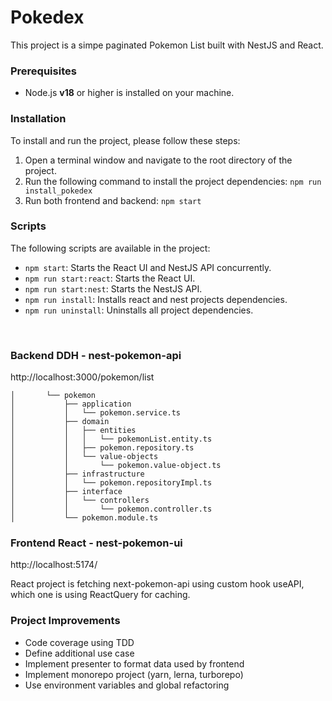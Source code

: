 # Pokedex

This project is a simpe paginated Pokemon List built with NestJS and React.

### Prerequisites

- Node.js **v18** or higher is installed on your machine.

### Installation

To install and run the project, please follow these steps:

1. Open a terminal window and navigate to the root directory of the project.
2. Run the following command to install the project dependencies: `npm run install_pokedex`
3. Run both frontend and backend: `npm start`

### Scripts

The following scripts are available in the project:

- `npm start`: Starts the React UI and NestJS API concurrently.
- `npm run start:react`: Starts the React UI.
- `npm run start:nest`: Starts the NestJS API.
- `npm run install`: Installs react and nest projects dependencies.
- `npm run uninstall`: Uninstalls all project dependencies.


&nbsp;
### Backend DDH - nest-pokemon-api
http://localhost:3000/pokemon/list

```
│       └── pokemon
│           ├── application
│           │   └── pokemon.service.ts
│           ├── domain
│           │   ├── entities
│           │   │   └── pokemonList.entity.ts
│           │   ├── pokemon.repository.ts
│           │   └── value-objects
│           │       └── pokemon.value-object.ts
│           ├── infrastructure
│           │   └── pokemon.repositoryImpl.ts
│           ├── interface
│           │   └── controllers
│           │       └── pokemon.controller.ts
│           └── pokemon.module.ts
```

### Frontend React - nest-pokemon-ui
http://localhost:5174/

React project is fetching next-pokemon-api using custom hook useAPI, which one is using ReactQuery for caching.   


### Project Improvements
- Code coverage using TDD
- Define additional use case
- Implement presenter to format data used by frontend
- Implement monorepo project (yarn, lerna, turborepo)
- Use environment variables and global refactoring

&nbsp;

